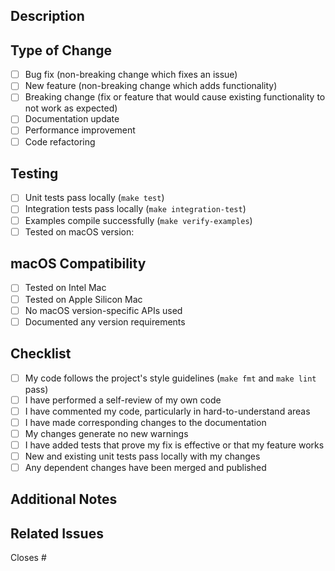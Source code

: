 ## Description

<!-- Provide a brief description of the changes in this PR -->

## Type of Change

<!-- Mark the relevant option with an "x" -->

- [ ] Bug fix (non-breaking change which fixes an issue)
- [ ] New feature (non-breaking change which adds functionality)
- [ ] Breaking change (fix or feature that would cause existing functionality to not work as expected)
- [ ] Documentation update
- [ ] Performance improvement
- [ ] Code refactoring

## Testing

<!-- Describe the tests you ran to verify your changes -->

- [ ] Unit tests pass locally (`make test`)
- [ ] Integration tests pass locally (`make integration-test`)
- [ ] Examples compile successfully (`make verify-examples`)
- [ ] Tested on macOS version: <!-- specify version -->

## macOS Compatibility

<!-- For features that might have compatibility issues -->

- [ ] Tested on Intel Mac
- [ ] Tested on Apple Silicon Mac
- [ ] No macOS version-specific APIs used
- [ ] Documented any version requirements

## Checklist

<!-- Mark completed items with an "x" -->

- [ ] My code follows the project's style guidelines (`make fmt` and `make lint` pass)
- [ ] I have performed a self-review of my own code
- [ ] I have commented my code, particularly in hard-to-understand areas
- [ ] I have made corresponding changes to the documentation
- [ ] My changes generate no new warnings
- [ ] I have added tests that prove my fix is effective or that my feature works
- [ ] New and existing unit tests pass locally with my changes
- [ ] Any dependent changes have been merged and published

## Additional Notes

<!-- Add any additional notes, concerns, or discussion points here -->

## Related Issues

<!-- Link any related issues here using #issue-number -->

Closes #